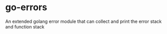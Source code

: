 # go-errors

An extended golang error module that can collect and print the error stack and function stack